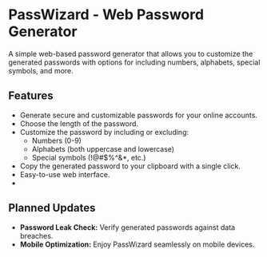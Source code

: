 # PassWizard - Web Password Generator


A simple web-based password generator that allows you to customize the generated passwords with options for including numbers, alphabets, special symbols, and more.


## Features

- Generate secure and customizable passwords for your online accounts.
- Choose the length of the password.
- Customize the password by including or excluding:
  - Numbers (0-9)
  - Alphabets (both uppercase and lowercase)
  - Special symbols (!@#$%^&*, etc.)
- Copy the generated password to your clipboard with a single click.
- Easy-to-use web interface.
- 
## Planned Updates

- **Password Leak Check:** Verify generated passwords against data breaches.
-  **Mobile Optimization:** Enjoy PassWizard seamlessly on mobile devices.
